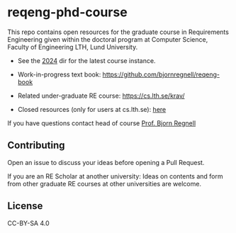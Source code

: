 # reqeng-phd-course

This repo contains open resources for the graduate course in Requirements Engineering given within the doctoral program at Computer Science, Faculty of Engineering LTH, Lund University. 

* See the [2024](https://github.com/lunduniversity/reqeng-phd-course/tree/main/2024) dir for the latest course instance.

* Work-in-progress text book: https://github.com/bjornregnell/reqeng-book

* Related under-graduate RE course: https://cs.lth.se/krav/

* Closed resources (only for users at cs.lth.se):  [here](https://coursegit.cs.lth.se/bjorn.regnell/reqeng-phd-course-project)


If you have questions contact head of course [Prof. Bjorn Regnell](https://cs.lth.se/bjorn-regnell/)

## Contributing

Open an issue to discuss your ideas before opening a Pull Request.

If you are an RE Scholar at another university: Ideas on contents and form from other graduate RE courses at other universities are welcome.

## License

CC-BY-SA 4.0